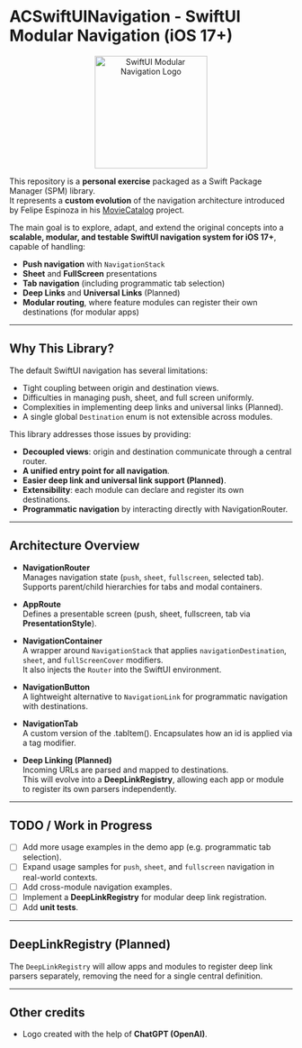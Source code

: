 # ACSwiftUINavigation - SwiftUI Modular Navigation (iOS 17+)

<p align="center">
  <img src="https://github.com/user-attachments/assets/3c8dad89-3966-4c3e-87c8-b5b8f7516420" 
       alt="SwiftUI Modular Navigation Logo" width="200"/>
</p>

This repository is a **personal exercise** packaged as a Swift Package Manager (SPM) library.  
It represents a **custom evolution** of the navigation architecture introduced by Felipe Espinoza in his [MovieCatalog](https://github.com/fespinoza/Youtube-SampleProjects/tree/movie-catalog-routing/00-routing-and-deep-links/MovieCatalog) project.  

The main goal is to explore, adapt, and extend the original concepts into a **scalable, modular, and testable SwiftUI navigation system for iOS 17+**, capable of handling:

- **Push navigation** with `NavigationStack`
- **Sheet** and **FullScreen** presentations
- **Tab navigation** (including programmatic tab selection)
- **Deep Links** and **Universal Links** (Planned)
- **Modular routing**, where feature modules can register their own destinations (for modular apps)

---

## Why This Library?

The default SwiftUI navigation has several limitations:
- Tight coupling between origin and destination views.
- Difficulties in managing push, sheet, and full screen uniformly.
- Complexities in implementing deep links and universal links (Planned).
- A single global `Destination` enum is not extensible across modules.

This library addresses those issues by providing:
- **Decoupled views**: origin and destination communicate through a central router.
- **A unified entry point for all navigation**.
- **Easier deep link and universal link support (Planned)**.
- **Extensibility**: each module can declare and register its own destinations.
- **Programmatic navigation** by interacting directly with NavigationRouter.

---

## Architecture Overview

- **NavigationRouter**  
  Manages navigation state (`push`, `sheet`, `fullscreen`, selected tab).  
  Supports parent/child hierarchies for tabs and modal containers.

- **AppRoute**  
  Defines a presentable screen (push, sheet, fullscreen, tab via **PresentationStyle**).  

- **NavigationContainer**  
  A wrapper around `NavigationStack` that applies `navigationDestination`, `sheet`, and `fullScreenCover` modifiers.  
  It also injects the `Router` into the SwiftUI environment.

- **NavigationButton**  
  A lightweight alternative to `NavigationLink` for programmatic navigation with destinations.
  
- **NavigationTab**  
  A custom version of the .tabItem(). Encapsulates how an id is applied via a tag modifier.

- **Deep Linking (Planned)**  
  Incoming URLs are parsed and mapped to destinations.  
  This will evolve into a **DeepLinkRegistry**, allowing each app or module to register its own parsers independently.

---

## TODO / Work in Progress

- [ ] Add more usage examples in the demo app (e.g. programmatic tab selection).  
- [ ] Expand usage samples for `push`, `sheet`, and `fullscreen` navigation in real-world contexts.  
- [ ] Add cross-module navigation examples.  
- [ ] Implement a **DeepLinkRegistry** for modular deep link registration.  
- [ ] Add **unit tests**.  

---

## DeepLinkRegistry (Planned)

The `DeepLinkRegistry` will allow apps and modules to register deep link parsers separately, removing the need for a single central definition.

---

## Other credits

- Logo created with the help of **ChatGPT (OpenAI)**.
